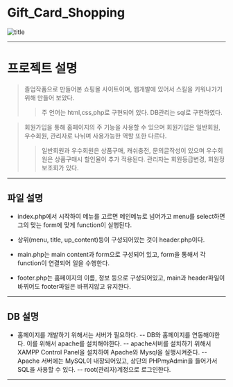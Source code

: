 # Gift_Card_Shopping

![title](https://user-images.githubusercontent.com/66298612/138408011-3541e93e-f80c-479f-a259-995a010d4f1d.JPG)

----

# 프로젝트 설명

>졸업작품으로 만들어본 쇼핑몰 사이트이며, 웹개발에 있어서 스킬을 키워나가기 위해 만들어 보았다.
>>주 언어는 html,css,php로 구현되어 있다.
>>DB관리는 sql로 구현하였다.

>회원가입을 통해 홈페이지의 주 기능을 사용할 수 있으며
>회원가입은 일반회원, 우수회원, 관리자로 나뉘며 사용가능한 역할 또한 다르다.
>>일반회원과 우수회원은 상품구매, 캐쉬충전, 문의글작성이 있으며 우수회원은 상품구매시 할인율이 추가 적용된다.
>>관리자는 회원등급변경, 회원정보조회가 있다.

----

## 파일 설명

- index.php에서 시작하여 메뉴를 고르면 메인메뉴로 넘어가고 menu를 select하면 그의 맞는 form에 맞게 function이 실행된다.

- 상위(menu, title, up_content)등이 구성되어있는 것이 header.php이다. 

- main.php는 main content과 form으로 구성되어 있고, form을 통해서 각 function이 연결되어 일을 수행한다.

- footer.php는 홈페이지의 이름, 정보 등으로 구성되어있고, main과 header파일이 바뀌어도 footer파일은 바뀌지않고 유지한다.

----

## DB 설명

- 홈페이지를 개발하기 위해서는 서버가 필요하다. 
-- DB와 홈페이지를 연동해야한다. 이를 위해서 apache를 설치해야한다. 
-- apache서버를 설치하기 위해서 XAMPP Control Panel을 설치하여 Apache와 Mysql을 실행시켜준다.
-- Apache 서버에는 MySQL이 내장되어있고, 상단의 PHPmyAdmin을 들어가서 SQL을 사용할 수 있다. 
-- root(관리자)계정으로 로그인한다.

----
